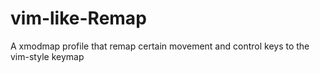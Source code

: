 # vim-like-Remap
A xmodmap profile that remap certain movement and control keys to the vim-style keymap  
